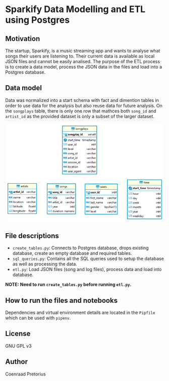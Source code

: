 # Sparkify Data Modelling and ETL using Postgres

## Motivation

The startup, Sparkify, is a music streaming app and wants to analyse what songs their users are listening to. Their current data is available as local JSON files and cannot be easily analised. The purpose of the ETL process is to create a data model, process the JSON data in the files and load into a Postgres database.

## Data model

Data was normalized into a start schema with fact and dimention tables in order to use data for the analysis but also reuse data for future analysis. On the `songplays` table, there is only one row that mathces both `song_id` and `artist_id` as the provided dataset is only a subset of the larger dataset.

![Data model](images/diagram.png)

## File descriptions

- `create_tables.py`: Connects to Postgres database, drops existing database, create an empty database and required tables.
- `sql_queries.py`: Contains all the SQL queries used to setup the database as well as processing the data.
- `etl.py`: Load JSON files (song and log files), process data and load into database.

**NOTE: Need to run `create_tables.py` before running `etl.py`.**

## How to run the files and notebooks

Dependencies and virtual environment details are located in the `Pipfile` which can be used with `pipenv`.

## License

GNU GPL v3

## Author

Coenraad Pretorius
